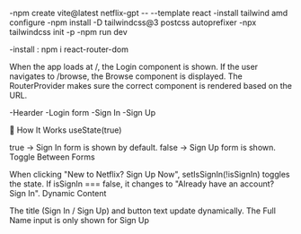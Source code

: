 -npm create vite@latest netflix-gpt -- --template react
-install tailwind amd configure 
    -npm install -D tailwindcss@3 postcss autoprefixer
    -npx tailwindcss init -p
-npm run dev

-install : npm i react-router-dom

When the app loads at /, the Login component is shown.
If the user navigates to /browse, the Browse component is displayed.
The RouterProvider makes sure the correct component is rendered based on the URL.

-Hearder
-Login form
-Sign In
-Sign Up

🔹 How It Works
useState(true)

true → Sign In form is shown by default.
false → Sign Up form is shown.
Toggle Between Forms

When clicking "New to Netflix? Sign Up Now", setIsSignIn(!isSignIn) toggles the state.
If isSignIn === false, it changes to "Already have an account? Sign In".
Dynamic Content

The title (Sign In / Sign Up) and button text update dynamically.
The Full Name input is only shown for Sign Up